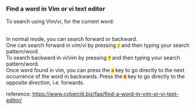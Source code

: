 ### Find a word in Vim or vi text editor
To search using Vim/vi, for the current word:

<br>In normal mode, you can search forward or backward.
<br>One can search forward in vim/vi by pressing <code><mark><b style="color:red;">/</b></mark></code> and then typing your search pattern/word.
<br>To search backward in vi/vim by pressing <code><mark><b style="color:red;">?</b></mark></code> and then typing your search pattern/word.
<br>Once word found in vim, you can press the <code><mark><b style="color:red;">n</b></mark></code> key to go directly to the next occurrence of the word in backwards. Press the <code><mark><b style="color:red;">N</b></mark></code> key to go directly to the opposite direction, i.e. forwards.

reference: https://www.cyberciti.biz/faq/find-a-word-in-vim-or-vi-text-editor/
